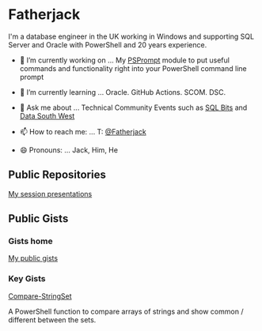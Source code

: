 # Fatherjack

I'm a database engineer in the UK working in Windows and supporting SQL Server and Oracle with PowerShell and 20 years experience.

- 🔭 I’m currently working on ...
 My [PSPrompt](https://github.com/fatherjack/PSPrompt) module to put useful commands and functionality right into your PowerShell command line prompt

- 🌱 I’m currently learning ...
Oracle.
GitHub Actions.
SCOM.
DSC.

- 💬 Ask me about ...
Technical Community Events such as [SQL Bits](https://www.sqlbits.com) and [Data South West](https://www.meetup.com/SQL-South-West)

- 📫 How to reach me: ...
T: [@Fatherjack](https://twitter.com/fatherjack)

- 😄 Pronouns: ...
Jack, Him, He

## Public Repositories

[My session presentations](https://github.com/fatherjack/Sessions "My sessions")

## Public Gists

### Gists home

[My public gists](https://gist.github.com/fatherjack)

### Key Gists

[Compare-StringSet](https://gist.github.com/fatherjack/4c91cc6832b8b02d1b7319716a5fba52)

A PowerShell function to compare arrays of strings and show common / different between the sets.
